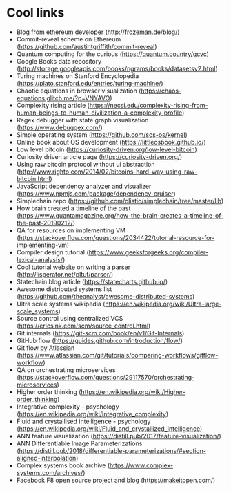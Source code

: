 # Cool links

- Blog from ethereum developer (http://frozeman.de/blog/)
- Commit-reveal scheme on Ethereum (https://github.com/austintgriffith/commit-reveal)
- Quantum computing for the curious (https://quantum.country/qcvc)
- Google Books data repository (http://storage.googleapis.com/books/ngrams/books/datasetsv2.html)
- Turing machines on Stanford Encyclopedia (https://plato.stanford.edu/entries/turing-machine/)
- Chaotic equations in browser visualization (https://chaos-equations.glitch.me/?p=VNYAVO)
- Complexity rising article (https://necsi.edu/complexity-rising-from-human-beings-to-human-civilization-a-complexity-profile)
- Regex debugger with state graph visualization (https://www.debuggex.com/)
- Simple operating system (https://github.com/sos-os/kernel)
- Online book about OS development (https://littleosbook.github.io/)
- Low level bitcoin (https://curiosity-driven.org/low-level-bitcoin)
- Curiosity driven article page (https://curiosity-driven.org/)
- Using raw bitcoin protocol without ui abstraction (http://www.righto.com/2014/02/bitcoins-hard-way-using-raw-bitcoin.html)
- JavaScript dependency analyzer and visualizer (https://www.npmjs.com/package/dependency-cruiser)
- Simplechain repo (https://github.com/olistic/simplechain/tree/master/lib)
- How brain created a timeline of the past (https://www.quantamagazine.org/how-the-brain-creates-a-timeline-of-the-past-20190212/)
- QA for resources on implementing VM (https://stackoverflow.com/questions/2034422/tutorial-resource-for-implementing-vm)
- Compiler design tutorial (https://www.geeksforgeeks.org/compiler-lexical-analysis/)
- Cool tutorial website on writing a parser (http://lisperator.net/pltut/parser/)
- Statechain blog article (https://statecharts.github.io/)
- Awesome distributed systems list (https://github.com/theanalyst/awesome-distributed-systems)
- Ultra scale systems wikipedia (https://en.wikipedia.org/wiki/Ultra-large-scale_systems)
- Source control using centralized VCS (https://ericsink.com/scm/source_control.html)
- Git internals (https://git-scm.com/book/en/v1/Git-Internals)
- GitHub flow (https://guides.github.com/introduction/flow/)
- Git flow by Atlassian (https://www.atlassian.com/git/tutorials/comparing-workflows/gitflow-workflow)
- QA on orchestrating microservices (https://stackoverflow.com/questions/29117570/orchestrating-microservices)
- Higher order thinking (https://en.wikipedia.org/wiki/Higher-order_thinking)
- Integrative complexity - psychology (https://en.wikipedia.org/wiki/Integrative_complexity)
- Fluid and crystallised intelligence - psychology (https://en.wikipedia.org/wiki/Fluid_and_crystallized_intelligence)
- ANN feature visualization (https://distill.pub/2017/feature-visualization/)
- ANN Differentiable Image Parameterizations (https://distill.pub/2018/differentiable-parameterizations/#section-aligned-interpolation)
- Complex systems book archive (https://www.complex-systems.com/archives/)
- Facebook F8 open source project and blog (https://makeitopen.com/)
